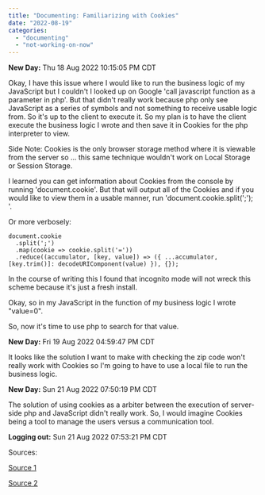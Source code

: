 ```yaml
---
title: "Documenting: Familiarizing with Cookies"
date: "2022-08-19"
categories: 
  - "documenting"
  - "not-working-on-now"
---
```


**New Day:** Thu 18 Aug 2022 10:15:05 PM CDT

Okay, I have this issue where I would like to run the business logic of my JavaScript but I couldn't I looked up on Google 'call javascript function as a parameter in php'. But that didn't really work because php only see JavaScript as a series of symbols and not something to receive usable logic from. So it's up to the client to execute it. So my plan is to have the client execute the business logic I wrote and then save it in Cookies for the php interpreter to view.

Side Note: Cookies is the only browser storage method where it is viewable from the server so ... this same technique wouldn't work on Local Storage or Session Storage.

I learned you can get information about Cookies from the console by running 'document.cookie'. But that will output all of the Cookies and if you would like to view them in a usable manner, run 'document.cookie.split(';'); '.

Or more verbosely:

```
document.cookie
  .split(';')
  .map(cookie => cookie.split('='))
  .reduce((accumulator, [key, value]) => ({ ...accumulator, [key.trim()]: decodeURIComponent(value) }), {});
```

In the course of writing this I found that incognito mode will not wreck this scheme because it's just a fresh install.

Okay, so in my JavaScript in the function of my business logic I wrote "value=0".

So, now it's time to use php to search for that value.

**New Day:** Fri 19 Aug 2022 04:59:47 PM CDT

It looks like the solution I want to make with checking the zip code won't really work with Cookies so I'm going to have to use a local file to run the business logic.

**New Day:** Sun 21 Aug 2022 07:50:19 PM CDT

The solution of using cookies as a arbiter between the execution of server-side php and JavaScript didn't really work. So, I would imagine Cookies being a tool to manage the users versus a communication tool.

**Logging out:** Sun 21 Aug 2022 07:53:21 PM CDT

Sources:

[Source 1](https://www.youtube.com/watch?v=u4HmQjLvNe8&ab_channel=DaveHollingworth)

[Source 2](https://gist.github.com/codebubb/ab5cfaf8b70d198e55a5642e9a63ab37)
